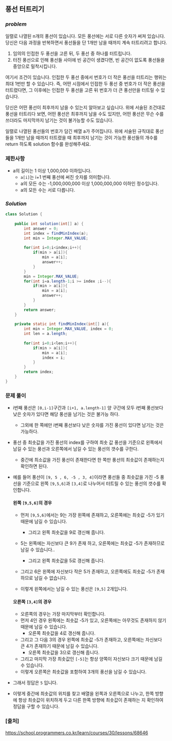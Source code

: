## **풍선 터트리기**


### ***problem***
일렬로 나열된 n개의 풍선이 있습니다. 모든 풍선에는 서로 다른 숫자가 써져 있습니다. 당신은 다음 과정을 반복하면서 풍선들을 단 1개만 남을 때까지 계속 터트리려고 합니다.

1. 임의의 인접한 두 풍선을 고른 뒤, 두 풍선 중 하나를 터트립니다.
2. 터진 풍선으로 인해 풍선들 사이에 빈 공간이 생겼다면, 빈 공간이 없도록 풍선들을 중앙으로 밀착시킵니다.

여기서 조건이 있습니다. 인접한 두 풍선 중에서 번호가 더 작은 풍선을 터트리는 행위는 최대 1번만 할 수 있습니다. 즉, 어떤 시점에서 인접한 두 풍선 중 번호가 더 작은 풍선을 터트렸다면, 그 이후에는 인접한 두 풍선을 고른 뒤 번호가 더 큰 풍선만을 터트릴 수 있습니다.

당신은 어떤 풍선이 최후까지 남을 수 있는지 알아보고 싶습니다. 위에 서술된 조건대로 풍선을 터트리다 보면, 어떤 풍선은 최후까지 남을 수도 있지만, 어떤 풍선은 무슨 수를 쓰더라도 마지막까지 남기는 것이 불가능할 수도 있습니다.

일렬로 나열된 풍선들의 번호가 담긴 배열 a가 주어집니다. 위에 서술된 규칙대로 풍선들을 1개만 남을 때까지 터트렸을 때 최후까지 남기는 것이 가능한 풍선들의 개수를 return 하도록 solution 함수를 완성해주세요.
### **제한사항**
- a의 길이는 1 이상 1,000,000 이하입니다.
    - `a[i]`는 i+1 번째 풍선에 써진 숫자를 의미합니다.
    - a의 모든 수는 -1,000,000,000 이상 1,000,000,000 이하인 정수입니다.
    - a의 모든 수는 서로 다릅니다.

### ***Solution***
``` java
class Solution {
    
    public int solution(int[] a) {
        int answer = 0;
        int index = findMinIndex(a);
        int min = Integer.MAX_VALUE;
        
        for(int i=0;i<index;i++){
            if(min > a[i]){
                min = a[i];
                answer++;
            }
        }
        min = Integer.MAX_VALUE;
        for(int i=a.length-1;i >= index ;i--){
            if(min > a[i]){
                min = a[i];
                answer++;
            }
        }
        return answer;
    }
    
    private static int findMinIndex(int[] a){
        int min = Integer.MAX_VALUE, index = 0;
        int len = a.length;
        
        for(int i=0;i<len;i++){
            if(min > a[i]){
                min = a[i];
                index = i;
            }
        }
        return index;
    }
}
```
### **문제 풀이** 
- i번째 풍선은 `[0,i-1]`구간과 `[i+1, a.length-1]` 양 구간에 모두 i번째 풍선보다 낮은 숫자가 있다면 해당 풍선을 남기는 것은 불가능 하다.
    - 그외에 한 쪽에만 i번째 풍선보다 낮은 숫자를 가진 풍선이 있다면 남기는 것은 가능하다.
- 풍선 중 최솟값을 가진 풍선의 index를 구하여 최솟 값 풍선을 기준으로 왼쪽에서 남길 수 있는 풍선과 오른쪽에서 남길 수 있는 풍선의 갯수를 구한다.
    - 중간에 최소값을 가진 풍선이 존재한다면 한 쪽만 풍선의 최솟값이 존재하는지 확인하면 된다.

- 예를 들어 풍선이 `[9, 5 , 6, -5 , 3, 4]`이라면 풍선들 중 최솟값을 가진 -5 풍선을 기준으로 왼쪽 `[9,5,6]`과 `[3,4]`로 나누어서 터트릴 수 있는 풍선의 갯수를 확인합니다.

    #### 왼쪽 `[9,5,6]`의 경우
    - 먼저 `[9,5,6]`에서는 9는 가장 왼쪽에 존재하고, 오른쪽에는 최솟값 -5가 있기 때문에 남길 수 있습니다.
        - 그리고 왼쪽 최솟값을 9로 갱신해 줍니다.
    - 5는 왼쪽에는 자신보다 큰 9가 존재 하고, 오른쪽에는 최솟값 -5가 존재하므로 남길 수 있습니다..
        - 그리고 왼쪽 최솟값을 5로 갱신해 줍니다.
    - 그리고 6은 왼쪽에 자신보다 작은 5가 존재하고, 오른쪽에도 최솟값 -5가 존재하므로 남길 수 없습니다.

    - 이렇게 왼쪽에서는 남길 수 있는 풍선은 `[9,5]` 2개입니다.

    #### 오른쪽 `[3,4]`의 경우
    - 오른쪽의 경우는 가장 마지막부터 확인합니다.
    - 먼저 4인 경우 왼쪽에는 최솟값 -5가 있고, 오른쪽에는 아무것도 존재하지 않기 때문에 남길 수 있습니다.
        - 오른쪽 최솟값을 4로 갱신해 줍니다.
    - 그리고 그 다음 3의 경우 왼쪽에 최솟값 -5가 존재하고, 오른쪽에는 자신보다 큰 4가 존재하기 때문에 남길 수 있습니다.
        - 오른쪽 최솟값을 3으로 갱신해 줍니다.
    - 그리고 마지막 가장 최솟값인 `[-5]`는 항상 양쪽이 자신보다 크기 때문에 남길 수 있습니다.
    - 이렇게 오른쪽은 최솟값을 포함하여 3개의 풍선을 남길 수 있습니다.

- 그래서 정답은 `5` 입니다.

- 이렇게 중간에 최솟값의 위치를 찾고 배열을 왼쪽과 오른쪽으로 나누고, 한쪽 방향에 항상 최솟값이 위치하게 두고 다른 한쪽 방향에 최솟값이 존재하는 지 확인하여 정답을 구할 수 있습니다.




### **[출처]**
https://school.programmers.co.kr/learn/courses/30/lessons/68646
